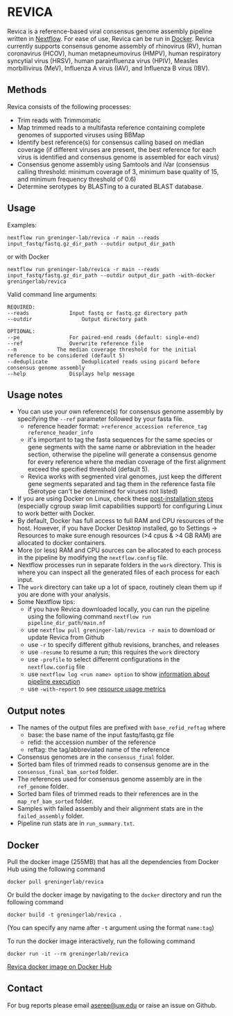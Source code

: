 # REVICA

Revica is a reference-based viral consensus genome assembly pipeline written in [Nextflow](https://www.nextflow.io/). For ease of use, Revica can be run in [Docker](https://docs.docker.com/get-docker/). Revica currently supports consensus genome assembly of rhinovirus (RV), human coronavirus (HCOV), human metapneumovirus (HMPV), human respiratory syncytial virus (HRSV), human parainfluenza virus (HPIV), Measles morbillivirus (MeV), Influenza A virus (IAV), and Influenza B virus (IBV).

## Methods
Revica consists of the following processes:

- Trim reads with Trimmomatic
- Map trimmed reads to a multifasta reference containing complete genomes of supported viruses using BBMap
- Identify best reference(s) for consensus calling based on median coverage (if different viruses are present, the best reference for each virus is identified and consensus genome is assembled for each virus)
- Consensus genome assembly using Samtools and iVar (consensus calling threshold: minimum coverage of 3, minimum base quality of 15, and minimum frequency threshold of 0.6)
- Determine serotypes by BLASTing to a curated BLAST database. 

## Usage
Examples:

	nextflow run greninger-lab/revica -r main --reads input_fastq/fastq.gz_dir_path --outdir output_dir_path


or with Docker


	nextflow run greninger-lab/revica -r main --reads input_fastq/fastq.gz_dir_path --outdir output_dir_path -with-docker greningerlab/revica
	
Valid command line arguments:

	REQUIRED:
	--reads				Input fastq or fastq.gz directory path
	--outdir		        Output directory path

	OPTIONAL:
	--pe				For paired-end reads (default: single-end)
	--ref				Overwrite reference file
	--m				The median coverage threshold for the initial reference to be considered (default 5)
	--deduplicate			Deduplicated reads using picard before consensus genome assembly
	--help				Displays help message

## Usage notes
- You can use your own reference(s) for consensus genome assembly by specifying the `--ref` parameter followed by your fasta file. 
	- reference header format: `>reference_accession reference_tag reference_header_info`
	- it's important to tag the fasta sequences for the same species or gene segments with the same name or abbreviation in the header section, otherwise the pipeline
	will generate a consensus genome for every reference where the median coverage of the first alignment exceed the specified threshold (default 5).  
	- Revica works with segmented viral genomes, just keep the different gene segments separated and tag them in the reference fasta file (Serotype can't be determined for viruses not listed)
- If you are using Docker on Linux, check these [post-installation steps](https://docs.docker.com/engine/install/linux-postinstall/) (especially cgroup swap limit capabilities support) for configuring Linux to work better with Docker. 
- By default, Docker has full access to full RAM and CPU resources of the host. However, if you have Docker Desktop installed, go to Settings -> Resources to make sure enough resources (>4 cpus & >4 GB RAM) are allocated to docker containers. 
- More (or less) RAM and CPU sources can be allocated to each process in the pipeline by modifying the `nextflow.config` file.
- Nextflow processes run in separate folders in the `work` directory. This is where you can inspect all the generated files of each process for each input. 
- The `work` directory can take up a lot of space, routinely clean them up if you are done with your analysis. 
- Some Nextflow tips:
	- if you have Revica downloaded locally, you can run the pipeline using the following command
	`nextflow run pipeline_dir_path/main.nf`
	- use `nextflow pull greninger-lab/revica -r main` to download or update Revica from Github
	- use `-r` to specify different github revisions, branches, and releases
	- use `-resume` to resume a run; this requires the `work` directory
	- use `-profile` to select differernt configurations in the `nextflow.config` file
	- use `nextflow log <run name> option` to show [information about pipeline execution](https://www.nextflow.io/docs/latest/tracing.html)
	- use `-with-report` to see [resource usage metrics](https://www.nextflow.io/docs/latest/metrics.html)


## Output notes
- The names of the output files are prefixed with `base_refid_reftag` where
	- base: the base name of the input fastq/fastq.gz file
	- refid: the accession number of the reference
	- reftag: the tag/abbreviated name of the reference
- Consensus genomes are in the `consensus_final` folder.
- Sorted bam files of trimmed reads to consensus genome are in the `consensus_final_bam_sorted` folder.
- The references used for consensus genome assembly are in the `ref_genome` folder.
- Sorted bam files of trimmed reads to their references are in the `map_ref_bam_sorted` folder.
- Samples with failed assembly and their alignment stats are in the `failed_assembly` folder. 
- Pipeline run stats are in `run_summary.txt`.

## Docker
Pull the docker image (255MB) that has all the dependencies from Docker Hub using the following command

	docker pull greningerlab/revica

Or build the docker image by navigating to the `docker` directory and run the following command

	docker build -t greningerlab/revica .

(You can specify any name after `-t` argument using the format `name:tag`)

To run the docker image interactively, run the following command

	docker run -it --rm greningerlab/revica

[Revica docker image on Docker Hub](https://hub.docker.com/repository/docker/greningerlab/revica) 

## Contact
For bug reports please email aseree@uw.edu or raise an issue on Github.


